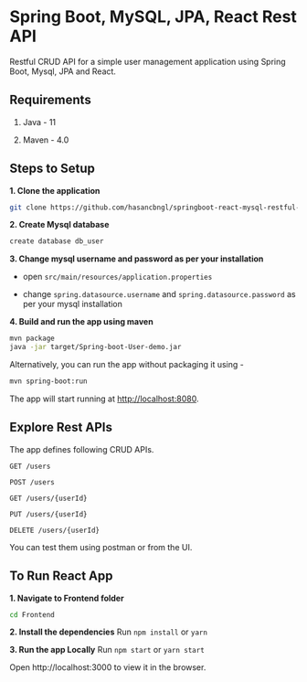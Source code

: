 # Spring Boot, MySQL, JPA, React Rest API

Restful CRUD API for a simple user management application using Spring Boot, Mysql, JPA and React.

## Requirements

1. Java - 11

2. Maven - 4.0

## Steps to Setup

**1. Clone the application**

```bash
git clone https://github.com/hasancbngl/springboot-react-mysql-restful-Crud.git
```

**2. Create Mysql database**
```bash
create database db_user
```

**3. Change mysql username and password as per your installation**

+ open `src/main/resources/application.properties`

+ change `spring.datasource.username` and `spring.datasource.password` as per your mysql installation

**4. Build and run the app using maven**

```bash
mvn package
java -jar target/Spring-boot-User-demo.jar
```

Alternatively, you can run the app without packaging it using -

```bash
mvn spring-boot:run
```

The app will start running at <http://localhost:8080>.

## Explore Rest APIs

The app defines following CRUD APIs.

    GET /users
    
    POST /users
    
    GET /users/{userId}
    
    PUT /users/{userId}
    
    DELETE /users/{userId}

You can test them using postman or from the UI.

## To Run React App

**1. Navigate to Frontend folder**

```bash
cd Frontend
```

**2. Install the dependencies**
Run
```npm install``` or ```yarn```

**3. Run the app Locally**
Run
```npm start``` or ```yarn start```

Open http://localhost:3000 to view it in the browser.

